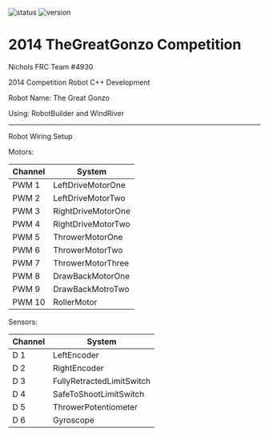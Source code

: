 ![status](https://img.shields.io/badge/status-inactive-yellowgreen.svg)
![version](https://img.shields.io/badge/version-1.0.5-blue.svg)

# 2014 TheGreatGonzo Competition

Nichols FRC Team #4930

2014 Competition Robot C++ Development

Robot Name: The Great Gonzo

Using: RobotBuilder and WindRiver

---

Robot Wiring Setup

Motors:

Channel | System
--- | ---
PWM 1 | LeftDriveMotorOne
PWM 2 | LeftDriveMotorTwo
PWM 3 | RightDriveMotorOne
PWM 4 | RightDriveMotorTwo
PWM 5 | ThrowerMotorOne
PWM 6 | ThrowerMotorTwo
PWM 7 | ThrowerMotorThree
PWM 8 | DrawBackMotorOne
PWM 9 | DrawBackMotroTwo
PWM 10 | RollerMotor

Sensors:

Channel | System
--- | ---
D 1 | LeftEncoder
D 2 | RightEncoder
D 3 | FullyRetractedLimitSwitch
D 4 | SafeToShootLimitSwitch
D 5 | ThrowerPotentiometer
D 6 | Gyroscope
